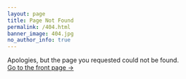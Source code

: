 ```yaml
---
layout: page
title: Page Not Found
permalink: /404.html
banner_image: 404.jpg
no_author_info: true
---
```


Apologies, but the page you requested could not be found. <br />
<a class="error-link" href="{{ site.baseurl }}/">Go to the front page &rarr;</a>
